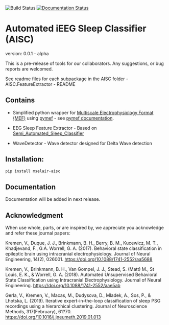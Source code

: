 ![Build Status](https://travis-ci.com/mselair/AISC.svg?branch=master)
[![Documentation Status](https://readthedocs.org/projects/mselair-aisc/badge/?version=latest)](https://mselair-aisc.readthedocs.io/en/latest/?badge=latest)

# Automated iEEG Sleep Classifier (AISC)
version: 0.0.1 - alpha

This is a pre-release of tools for our collaborators. Any suggestions, or bug reports are welcomed.

See readme files for each subpackage in the AISC folder - AISC.FeatureExtractor - README

## Contains
- Simplified python wrapper for [Multiscale Electrophysiology Format (MEF)](https://github.com/msel-source/meflib) using [pymef](https://github.com/msel-source/pymef) - see [pymef documentation](https://pymef.readthedocs.io/en/latest/).

- EEG Sleep Feature Extractor - Based on [Semi_Automated_Sleep_Classifier](https://github.com/vkremen/Semi_Automated_Sleep_Classifier_iEEG)

- WaveDetector - Wave detector designed for Delta Wave detection


## Installation:

```bash
pip install mselair-aisc
```

## Documentation
Documentation will be added in next release.


## Acknowledgment
When use whole, parts, or are inspired by, we appreciate you acknowledge and refer these journal papers: 

Kremen, V., Duque, J. J., Brinkmann, B. H., Berry, B. M., Kucewicz, M. T., Khadjevand, F., G.A. Worrell, G. A. (2017). Behavioral state classification in epileptic brain using intracranial electrophysiology. Journal of Neural Engineering, 14(2), 026001. https://doi.org/10.1088/1741-2552/aa5688

Kremen, V., Brinkmann, B. H., Van Gompel, J. J., Stead, S. (Matt) M., St Louis, E. K., & Worrell, G. A. (2018). Automated Unsupervised Behavioral State Classification using Intracranial Electrophysiology. Journal of Neural Engineering. https://doi.org/10.1088/1741-2552/aae5ab

Gerla, V., Kremen, V., Macas, M., Dudysova, D., Mladek, A., Sos, P., & Lhotska, L. (2019). Iterative expert-in-the-loop classification of sleep PSG recordings using a hierarchical clustering. Journal of Neuroscience Methods, 317(February), 61?70. https://doi.org/10.1016/j.jneumeth.2019.01.013






